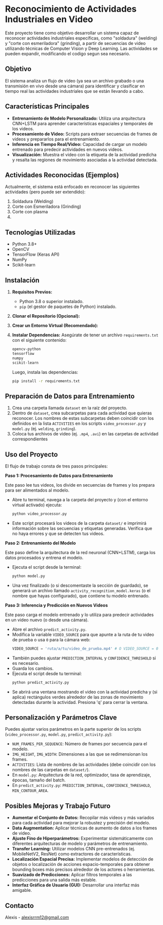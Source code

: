 # Reconocimiento de Actividades Industriales en Video

Este proyecto tiene como objetivo desarrollar un sistema capaz de reconocer actividades industriales específicas, como "soldadura" (welding) y "corte con esmeriladora" (grinding), a partir de secuencias de video utilizando técnicas de Computer Vision y Deep Learning.
Las actividades se pueden expandir, modificando el codigo segun sea necesario.

## Objetivo

El sistema analiza un flujo de video (ya sea un archivo grabado o una transmisión en vivo desde una cámara) para identificar y clasificar en tiempo real las actividades industriales que se están llevando a cabo.

##  Características Principales

* **Entrenamiento de Modelo Personalizado:** Utiliza una arquitectura CNN+LSTM para aprender características espaciales y temporales de los videos.
* **Procesamiento de Video:** Scripts para extraer secuencias de frames de videos y prepararlos para el entrenamiento.
* **Inferencia en Tiempo Real/Video:** Capacidad de cargar un modelo entrenado para predecir actividades en nuevos videos.
* **Visualización:** Muestra el video con la etiqueta de la actividad predicha y resalta las regiones de movimiento asociadas a la actividad detectada.

## Actividades Reconocidas (Ejemplos)

Actualmente, el sistema está enfocado en reconocer las siguientes actividades (pero puede ser extendido):

1.  Soldadura (Welding)
2.  Corte con Esmeriladora (Grinding)
3.  Corte con plasma
4.  

##  Tecnologías Utilizadas

* Python 3.8+
* OpenCV
* TensorFlow (Keras API)
* NumPy
* Scikit-learn


##  Instalación

1.  **Requisitos Previos:**
    * Python 3.8 o superior instalado.
    * `pip` (el gestor de paquetes de Python) instalado.

2.  **Clonar el Repositorio (Opcional):**


3.  **Crear un Entorno Virtual (Recomendado):**

      

4.  **Instalar Dependencias:**
    Asegúrate de tener un archivo `requirements.txt` con el siguiente contenido:
    ```txt
    opencv-python
    tensorflow
    numpy
    scikit-learn
    ```
    Luego, instala las dependencias:
    ```bash
    pip install -r requirements.txt
    ```

##  Preparación de Datos para Entrenamiento

1.  Crea una carpeta llamada `dataset` en la raíz del proyecto.
2.  Dentro de `dataset`, crea subcarpetas para cada actividad que quieras reconocer. Los nombres de estas subcarpetas deben coincidir con los definidos en la lista `ACTIVITIES` en los scripts `video_processor.py` y `model.py` (ej. `welding`, `grinding`).
3.  Coloca tus archivos de video (ej. `.mp4`, `.avi`) en las carpetas de actividad correspondientes

##  Uso del Proyecto

El flujo de trabajo consta de tres pasos principales:

**Paso 1: Procesamiento de Datos para Entrenamiento**

Este paso lee tus videos, los divide en secuencias de frames y los prepara para ser alimentados al modelo.

* Abre tu terminal, navega a la carpeta del proyecto y (con el entorno virtual activado) ejecuta:
    ```bash
    python video_processor.py
    ```
* Este script procesará los videos de la carpeta `dataset/` e imprimirá información sobre las secuencias y etiquetas generadas. Verifica que no haya errores y que se detecten tus videos.

**Paso 2: Entrenamiento del Modelo**

Este paso define la arquitectura de la red neuronal (CNN+LSTM), carga los datos procesados y entrena el modelo.

* Ejecuta el script desde la terminal:
    ```bash
    python model.py
    ```
* Una vez finalizado (o si descomentaste la sección de guardado), se generará un archivo llamado `activity_recognition_model.keras` (o el nombre que hayas configurado), que contiene tu modelo entrenado.

**Paso 3: Inferencia y Predicción en Nuevos Videos**

Este paso carga el modelo entrenado y lo utiliza para predecir actividades en un video nuevo (o desde una cámara).

* Abre el archivo `predict_activity.py`.
* Modifica la variable `VIDEO_SOURCE` para que apunte a la ruta de tu video de prueba o usa `0` para la cámara web:
    ```python
    VIDEO_SOURCE = 'ruta/a/tu/video_de_prueba.mp4' # O VIDEO_SOURCE = 0
    ```
* También puedes ajustar `PREDICTION_INTERVAL` y `CONFIDENCE_THRESHOLD` si es necesario.
* Guarda los cambios.
* Ejecuta el script desde tu terminal:
    ```bash
    python predict_activity.py
    ```
* Se abrirá una ventana mostrando el video con la actividad predicha y (si aplica) rectángulos verdes alrededor de las zonas de movimiento detectadas durante la actividad. Presiona 'q' para cerrar la ventana.

##  Personalización y Parámetros Clave

Puedes ajustar varios parámetros en la parte superior de los scripts (`video_processor.py`, `model.py`, `predict_activity.py`):

* `NUM_FRAMES_PER_SEQUENCE`: Número de frames por secuencia para el modelo.
* `IMG_HEIGHT`, `IMG_WIDTH`: Dimensiones a las que se redimensionan los frames.
* `ACTIVITIES`: Lista de nombres de las actividades (debe coincidir con los nombres de las carpetas en `dataset/`).
* En `model.py`: Arquitectura de la red, optimizador, tasa de aprendizaje, épocas, tamaño del batch.
* En `predict_activity.py`: `PREDICTION_INTERVAL`, `CONFIDENCE_THRESHOLD`, `MIN_CONTOUR_AREA`.

##  Posibles Mejoras y Trabajo Futuro

* **Aumentar el Conjunto de Datos:** Recopilar más videos y más variados para cada actividad para mejorar la robustez y precisión del modelo.
* **Data Augmentation:** Aplicar técnicas de aumento de datos a los frames de video.
* **Ajuste Fino de Hiperparámetros:** Experimentar sistemáticamente con diferentes arquitecturas de modelo y parámetros de entrenamiento.
* **Transfer Learning:** Utilizar modelos CNN pre-entrenados (ej. MobileNetV2, ResNet) como extractores de características.
* **Localización Espacial Precisa:** Implementar modelos de detección de objetos o localización de acciones espacio-temporales para obtener bounding boxes más precisos alrededor de los actores o herramientas.
* **Suavizado de Predicciones:** Aplicar filtros temporales a las predicciones para una salida más estable.
* **Interfaz Gráfica de Usuario (GUI):** Desarrollar una interfaz más amigable.


##  Contacto

Alexis - alexisrrm12@gmail.com 
